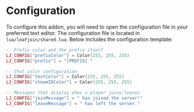 # Configuration

To configure this addon, you will need to open the configuration file in your preferred text editor. The configuration file is located in `lua/leafjoin/shared.lua`. Below includes the configuration template:

```lua
-- Prefix color and the prefix itself
LJ_CONFIG["prefixColor"] = Color(255, 255, 255)
LJ_CONFIG["prefix"] = "[PREFIX] "

-- Chat color configuration
LJ_CONFIG["textColor"] = Color(255, 255, 255)
LJ_CONFIG["steamIDColor"] = Color(255, 255, 255)

-- Messages that display when a player joins/leaves
LJ_CONFIG["joinMessage"] = " has joined the server!"
LJ_CONFIG["leaveMessage"] = " has left the server."
```
